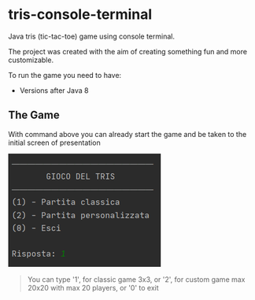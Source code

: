 # tris-console-terminal
Java tris (tic-tac-toe) game using console terminal.

The project was created with the aim of creating something fun and more customizable.

To run the game you need to have:
- Versions after Java 8

## The Game
With command above you can already start the game and be taken to the initial screen of presentation

![App Screenshot](./media/screenshot_menu.png)

>You can type '1', for classic game 3x3, or '2', for custom game max 20x20 with max 20 players, or '0' to exit
